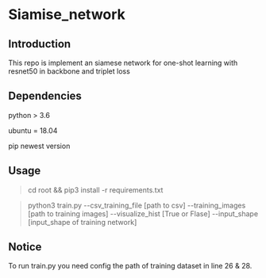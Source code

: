 # Siamise_network
## Introduction
This repo is implement an siamese network for one-shot learning with resnet50 in backbone and triplet loss
## Dependencies
python > 3.6

ubuntu = 18.04

pip newest version
## Usage
> cd root && pip3 install -r requirements.txt

> python3 train.py --csv_training_file [path to csv] --training_images [path to training images] --visualize_hist [True or Flase] --input_shape [input_shape of training network]

## Notice
To run train.py you need config the path of training dataset in line 26 & 28.


